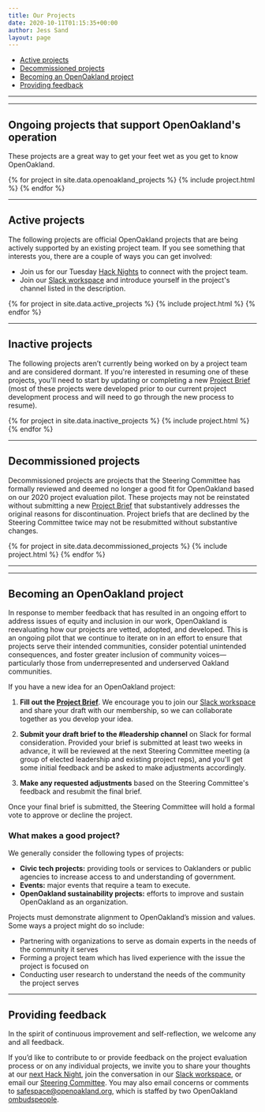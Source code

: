 ```yaml
---
title: Our Projects
date: 2020-10-11T01:15:35+00:00
author: Jess Sand
layout: page
---
```


 - [Active projects](#openoakland-projects)
 - [Decommissioned projects](#decommissioned-projects)
 - [Becoming an OpenOakland project](#becoming-a-project)
 - [Providing feedback](#feedback)

---
---

<div id="projects">

  ## <a id="openoakland-projects"></a>Ongoing projects that support OpenOakland's operation

  These projects are a great way to get your feet wet as you get to know OpenOakland.

  {% for project in site.data.openoakland_projects %}
    {% include project.html %}
  {% endfor %}

---

  ## <a id="active-projects"></a>Active projects

  The following projects are official OpenOakland projects that are being actively supported by an existing project team. If you see something that interests you, there are a couple of ways you can get involved:

  - Join us for our Tuesday [Hack Nights](https://www.meetup.com/OpenOakland/events/) to connect with the project team.
  - Join our [Slack workspace](http://slack.openoakland.org/) and introduce yourself in the project's channel listed in the description.

  {% for project in site.data.active_projects %}
    {% include project.html %}
  {% endfor %}

---

  ## <a id="inactive-projects"></a>Inactive projects

  The following projects aren’t currently being worked on by a project team and are considered dormant. If you're interested in resuming one of these projects, you'll need to start by updating or completing a new [Project Brief](https://docs.google.com/document/d/1k24P9JiAUEzJLPFRDjVh7aRZexax6NUhfPFLSI3R80M/edit?usp=sharing) (most of these projects were developed prior to our current project development process and will need to go through the new process to resume).

  {% for project in site.data.inactive_projects %}
    {% include project.html %}
  {% endfor %}

---

  ## <a id="decommissioned-projects"></a>Decommissioned projects

  Decommissioned projects are projects that the Steering Committee has formally reviewed and deemed no longer a good fit for OpenOakland based on our 2020 project evaluation pilot. These projects may not be reinstated without submitting a new [Project Brief](https://docs.google.com/document/d/1k24P9JiAUEzJLPFRDjVh7aRZexax6NUhfPFLSI3R80M/edit?usp=sharing) that substantively addresses the original reasons for discontinuation. Project briefs that are declined by the Steering Committee twice may not be resubmitted without substantive changes.

  {% for project in site.data.decommissioned_projects %}
    {% include project.html %}
  {% endfor %}

---
---

  ## <a id="becoming-a-project"></a>Becoming an OpenOakland project

  In response to member feedback that has resulted in an ongoing effort to address issues of equity and inclusion in our work, OpenOakland is reevaluating how our projects are vetted, adopted, and developed. This is an ongoing pilot that we continue to iterate on in an effort to ensure that projects serve their intended communities, consider potential unintended consequences, and foster greater inclusion of community voices—particularly those from underrepresented and underserved Oakland communities.

  If you have a new idea for an OpenOakland project:

  1. **Fill out the [Project Brief](https://docs.google.com/document/d/1k24P9JiAUEzJLPFRDjVh7aRZexax6NUhfPFLSI3R80M/edit?usp=sharing)**. We encourage you to join our [Slack workspace](http://slack.openoakland.org/) and share your draft with our membership, so we can collaborate together as you develop your idea.

  2. **Submit your draft brief to the #leadership channel** on Slack for formal consideration. Provided your brief is submitted at least two weeks in advance, it will be reviewed at the next Steering Committee meeting (a group of elected leadership and existing project reps), and you'll get some initial feedback and be asked to make adjustments accordingly.

  3. **Make any requested adjustments** based on the Steering Committee's feedback and resubmit the final brief.

  Once your final brief is submitted, the Steering Committee will hold a formal vote to approve or decline the project.

  ### What makes a good project?

  We generally consider the following types of projects:

  - **Civic tech projects:** providing tools or services to Oaklanders or public agencies to increase access to and understanding of government.
  - **Events:** major events that require a team to execute.
  - **OpenOakland sustainability projects:** efforts to improve and sustain OpenOakland as an organization.

  Projects must demonstrate alignment to OpenOakland’s mission and values. Some ways a project might do so include:
  
  - Partnering with organizations to serve as domain experts in the needs of the community it serves
  - Forming a project team which has lived experience with the issue the project is focused on
  - Conducting user research to understand the needs of the community the project serves

---

  ## <a id="feedback"></a>Providing feedback

  In the spirit of continuous improvement and self-reflection, we welcome any and all feedback.

  If you’d like to contribute to or provide feedback on the project evaluation process or on any individual projects, we invite you to share your thoughts at our [next Hack Night](https://www.meetup.com/OpenOakland/events/), join the conversation in our [Slack workspace](http://slack.openoakland.org/), or email our [Steering Committee](mailto:steering@openoakland.org). You may also email concerns or comments to <safespace@openoakland.org>, which is staffed by two OpenOakland [ombudspeople](https://docs.google.com/document/d/1QR-fr1WnmXkZoVNmWnZ9drzfmaZoPkodEOx-PkExt94/edit#heading=h.3t0te9n2wr7m).


</div>
